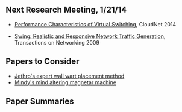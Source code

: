 
## Next Research Meeting, 1/21/14

* [Performance Characteristics of Virtual
Switching](http://www.net.in.tum.de/fileadmin/bibtex/publications/papers/Open-vSwitch-CloudNet-14.pdf),
CloudNet 2014

* [Swing: Realistic and Responsive Network Traffic 
Generation](http://cseweb.ucsd.edu/~kvishwanath/papers/swington.pdf),
Transactions on Networking 2009

## Papers to Consider

* [Jethro's expert wall wart placement method](www.flowgrammable.com)
* [Mindy's mind altering magnetar machine](flowsim.flowgrammable.com)

## Paper Summaries


